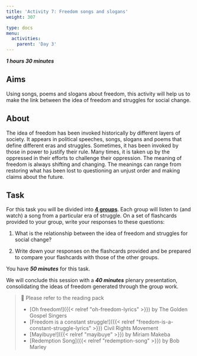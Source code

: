 ```yaml
---
title: 'Activity 7: Freedom songs and slogans'
weight: 307

type: docs
menu:
  activities:
    parent: 'Day 3'
---
```


***1 hours 30 minutes***

## Aims

Using songs, poems and slogans about freedom, this activity will help
us to make the link between the idea of freedom and struggles for
social change.

## About

The idea of freedom has been invoked historically by different layers of
society. It appears in political speeches, songs, slogans and poems
that define different eras and struggles. Sometimes, it has been
invoked by those in power to justify their rule. Many times, it is taken up
by the oppressed in their efforts to challenge their oppression. The
meaning of freedom is always shifting and changing. The meanings
can range from restoring what has been lost to questioning an unjust
order and making claims about the future.

## Task

For this task you will be divided into <u>**4 groups**</u>. Each group will listen to
(and watch) a song from a particular era of struggle. On a set of
flashcards provided to your group, write your responses to these
questions:

1. What is the relationship between the idea of freedom and struggles
for social change?

2. Write down your responses on the flashcards provided and be
prepared to compare your flashcards with those of the other groups.

You have ***50 minutes*** for this task.

We will conclude this session with a ***40 minutes*** plenary
presentation, consolidating the ideas of freedom generated through
the group work.

> 📖️ Please refer to the reading pack
>
> * [Oh freedom!]({{< relref "oh-freedom-lyrics" >}})
>   by The Golden Gospel Singers
> * [Freedom is a constant struggle!]({{< relref "freedom-is-a-constant-struggle-lyrics" >}})
>   Civil Rights Movement
> * [Mayibuye!]({{< relref "mayibuye" >}})
>   by Miriam Makeba
> * [Redemption Song]({{< relref "redemption-song" >}})
>   by Bob Marley
